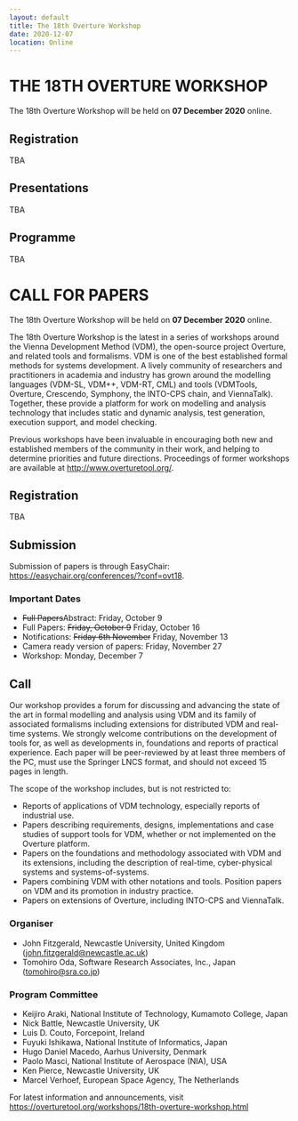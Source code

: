 ```yaml
---
layout: default
title: The 18th Overture Workshop
date: 2020-12-07
location: Online
---
```

# THE 18TH OVERTURE WORKSHOP

The 18th Overture Workshop will be held on **07 December 2020** online.

## Registration

TBA

## Presentations

TBA

## Programme

TBA

# CALL FOR PAPERS

The 18th Overture Workshop will be held on **07 December 2020** online.

The 18th Overture Workshop is the latest in a series of workshops around the
Vienna Development Method (VDM), the open-source project Overture, and
related tools and formalisms. VDM is one of the best established formal
methods for systems development. A lively community of researchers and
practitioners in academia and industry has grown around the modelling
languages (VDM-SL, VDM++, VDM-RT, CML) and tools (VDMTools, Overture,
Crescendo, Symphony, the INTO-CPS chain, and ViennaTalk). Together, these provide a
platform for work on modelling and analysis technology that includes static
and dynamic analysis, test generation, execution support, and model checking.

Previous workshops have been invaluable in encouraging both new and
established members of the community in their work, and helping to determine
priorities and future directions. Proceedings of former workshops are
available at <http://www.overturetool.org/>.

## Registration

TBA

## Submission

Submission of papers is through EasyChair: <https://easychair.org/conferences/?conf=ovt18>.

### Important Dates

* ~~Full Papers~~Abstract: Friday, October 9
* Full Papers: ~~Friday, October 9~~ Friday, October 16
* Notifications: ~~Friday 6th November~~ Friday, November 13
* Camera ready version of papers: Friday, November 27
* Workshop: Monday, December 7

## Call

Our workshop provides a forum for discussing and advancing the state of the art in formal modelling and analysis using VDM and its family of associated formalisms including extensions for distributed VDM and real-time systems. We strongly welcome contributions on the development of tools for, as well as developments in, foundations and reports of practical experience. Each paper will be peer-reviewed by at least three members of the PC, must use the Springer LNCS format, and should not exceed 15 pages in length. 

The scope of the workshop includes, but is not restricted to:
* Reports of applications of VDM technology, especially reports of industrial use.
* Papers describing requirements, designs, implementations and case studies of support tools for VDM, whether or not implemented on the Overture platform.
* Papers on the foundations and methodology associated with VDM and its extensions, including the description of real-time, cyber-physical systems and systems-of-systems.
* Papers combining VDM with other notations and tools.
Position papers on VDM and its promotion in industry practice.
* Papers on extensions of Overture, including INTO-CPS and ViennaTalk.


### Organiser

* John Fitzgerald, Newcastle University, United Kingdom (<john.fitzgerald@newcastle.ac.uk>)
* Tomohiro Oda, Software Research Associates, Inc., Japan (<tomohiro@sra.co.jp>)

### Program Committee

* Keijiro Araki, National Institute of Technology, Kumamoto College, Japan
* Nick Battle, Newcastle University, UK
* Luis D. Couto, Forcepoint, Ireland
* Fuyuki Ishikawa, National Institute of Informatics, Japan
* Hugo Daniel Macedo, Aarhus University, Denmark
* Paolo Masci, National Institute of Aerospace (NIA), USA
* Ken Pierce, Newcastle University, UK
* Marcel Verhoef, European Space Agency, The Netherlands
 
For latest  information and announcements, visit <https://overturetool.org/workshops/18th-overture-workshop.html>
